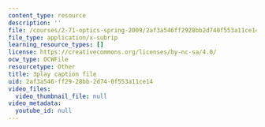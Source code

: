 ```yaml
---
content_type: resource
description: ''
file: /courses/2-71-optics-spring-2009/2af3a546ff2928bb2d740f553a11ce14_jKHejk45Sg.srt
file_type: application/x-subrip
learning_resource_types: []
license: https://creativecommons.org/licenses/by-nc-sa/4.0/
ocw_type: OCWFile
resourcetype: Other
title: 3play caption file
uid: 2af3a546-ff29-28bb-2d74-0f553a11ce14
video_files:
  video_thumbnail_file: null
video_metadata:
  youtube_id: null
---
```

